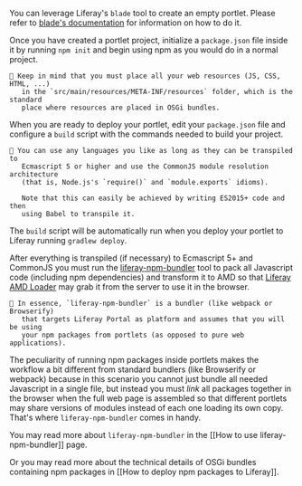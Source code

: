 You can leverage Liferay's `blade` tool to create an empty portlet. Please refer to [blade's documentation]((https://dev.liferay.com/develop/tutorials/-/knowledge_base/7-0/blade-cli)) for information on how to do it.

Once you have created a portlet project, initialize a `package.json` file inside it by running `npm init` and begin using npm as you would do in a normal project.

```
👀 Keep in mind that you must place all your web resources (JS, CSS, HTML, ...) 
   in the `src/main/resources/META-INF/resources` folder, which is the standard 
   place where resources are placed in OSGi bundles.
```

When you are ready to deploy your portlet, edit your `package.json` file and
configure a `build` script with the commands needed to build your project.

```
👀 You can use any languages you like as long as they can be transpiled to
   Ecmascript 5 or higher and use the CommonJS module resolution architecture 
   (that is, Node.js's `require()` and `module.exports` idioms). 

   Note that this can easily be achieved by writing ES2015+ code and then 
   using Babel to transpile it.
```

The `build` script will be automatically run when you deploy your portlet to Liferay running `gradlew deploy`.

After everything is transpiled (if necessary) to Ecmascript 5+ and CommonJS you must run the [liferay-npm-bundler](https://github.com/liferay/liferay-npm-build-tools/tree/master/packages/liferay-npm-bundler) tool to pack all Javascript code (including npm dependencies) and transform it to AMD so that [Liferay AMD Loader](https://github.com/liferay/liferay-amd-loader) may grab it from the server to use it in the browser.

```
👀 In essence, `liferay-npm-bundler` is a bundler (like webpack or Browserify)
   that targets Liferay Portal as platform and assumes that you will be using 
   your npm packages from portlets (as opposed to pure web applications).
```

The peculiarity of running npm packages inside portlets makes the workflow a bit different from standard bundlers (like Browserify or webpack) because in this scenario you cannot just bundle all needed Javascript in a single file, but instead you must _link_ all packages together in the browser when the full web page is assembled so that different portlets may share versions of modules instead of each one loading its own copy. That's where `liferay-npm-bundler` comes in handy.

You may read more about `liferay-npm-bundler` in the [[How to use liferay-npm-bundler]] page.

Or you may read more about the technical details of OSGi bundles containing npm packages in [[How to deploy npm packages to Liferay]].
